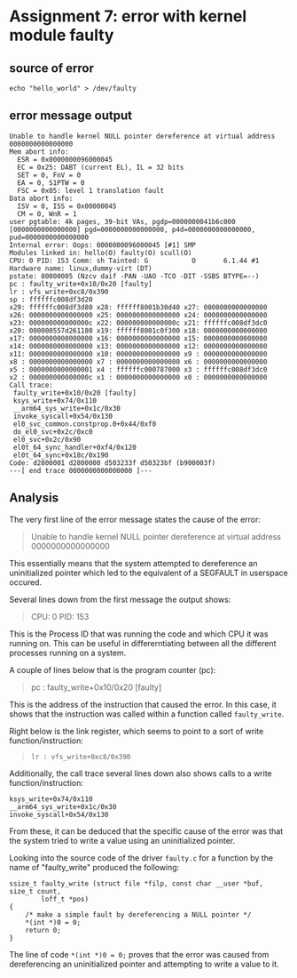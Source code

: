 # Assignment 7: error with kernel module faulty

## source of error
`echo "hello_world" > /dev/faulty`

## error message output
```
Unable to handle kernel NULL pointer dereference at virtual address 0000000000000000
Mem abort info:
  ESR = 0x0000000096000045
  EC = 0x25: DABT (current EL), IL = 32 bits
  SET = 0, FnV = 0
  EA = 0, S1PTW = 0
  FSC = 0x05: level 1 translation fault
Data abort info:
  ISV = 0, ISS = 0x00000045
  CM = 0, WnR = 1
user pgtable: 4k pages, 39-bit VAs, pgdp=0000000041b6c000
[0000000000000000] pgd=0000000000000000, p4d=0000000000000000, pud=0000000000000000
Internal error: Oops: 0000000096000045 [#1] SMP
Modules linked in: hello(O) faulty(O) scull(O)
CPU: 0 PID: 153 Comm: sh Tainted: G           O       6.1.44 #1
Hardware name: linux,dummy-virt (DT)
pstate: 80000005 (Nzcv daif -PAN -UAO -TCO -DIT -SSBS BTYPE=--)
pc : faulty_write+0x10/0x20 [faulty]
lr : vfs_write+0xc8/0x390
sp : ffffffc008df3d20
x29: ffffffc008df3d80 x28: ffffff8001b30d40 x27: 0000000000000000
x26: 0000000000000000 x25: 0000000000000000 x24: 0000000000000000
x23: 000000000000000c x22: 000000000000000c x21: ffffffc008df3dc0
x20: 000000557d261180 x19: ffffff8001c0f300 x18: 0000000000000000
x17: 0000000000000000 x16: 0000000000000000 x15: 0000000000000000
x14: 0000000000000000 x13: 0000000000000000 x12: 0000000000000000
x11: 0000000000000000 x10: 0000000000000000 x9 : 0000000000000000
x8 : 0000000000000000 x7 : 0000000000000000 x6 : 0000000000000000
x5 : 0000000000000001 x4 : ffffffc000787000 x3 : ffffffc008df3dc0
x2 : 000000000000000c x1 : 0000000000000000 x0 : 0000000000000000
Call trace:
 faulty_write+0x10/0x20 [faulty]
 ksys_write+0x74/0x110
 __arm64_sys_write+0x1c/0x30
 invoke_syscall+0x54/0x130
 el0_svc_common.constprop.0+0x44/0xf0
 do_el0_svc+0x2c/0xc0
 el0_svc+0x2c/0x90
 el0t_64_sync_handler+0xf4/0x120
 el0t_64_sync+0x18c/0x190
Code: d2800001 d2800000 d503233f d50323bf (b900003f)
---[ end trace 0000000000000000 ]---
```

## Analysis
The very first line of the error message states the cause of the error:
> Unable to handle kernel NULL pointer dereference at virtual address 0000000000000000

This essentially means that the system attempted to dereference an uninitialized pointer which led to the equivalent of a SEGFAULT in userspace occured.

Several lines down from the first message the output shows:
> CPU: 0 PID: 153

This is the Process ID that was running the code and which CPU it was running on. This can be useful in differerntiating between all the different processes running on a system.

A couple of lines below that is the program counter (pc):
> pc : faulty_write+0x10/0x20 [faulty]

This is the address of the instruction that caused the error. In this case, it shows that the instruction was called within a function called `faulty_write`.

Right below is the link register, which seems to point to a sort of write function/instruction: 
> `lr : vfs_write+0xc8/0x390`

Additionally, the call trace several lines down also shows calls to a write function/instruction: 
```
ksys_write+0x74/0x110
__arm64_sys_write+0x1c/0x30
invoke_syscall+0x54/0x130
```
From these, it can be deduced that the specific cause of the error was that the system tried to write a value using an uninitialized pointer. 

Looking into the source code of the driver `faulty.c` for a function by the name of "faulty_write" produced the following:
```
ssize_t faulty_write (struct file *filp, const char __user *buf, size_t count,
		loff_t *pos)
{
	/* make a simple fault by dereferencing a NULL pointer */
	*(int *)0 = 0;
	return 0;
}
```
The line of code `*(int *)0 = 0;` proves that the error was caused from dereferencing an uninitialized pointer and attempting to write a value to it.